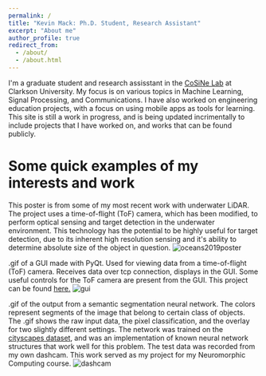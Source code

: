 ```yaml
---
permalink: /
title: "Kevin Mack: Ph.D. Student, Research Assistant"
excerpt: "About me"
author_profile: true
redirect_from: 
  - /about/
  - /about.html
---
```


I'm a graduate student and research assisstant in the <a href="https://sites.google.com/clarkson.edu/cu-cosine-lab/home">CoSiNe Lab</a> at Clarkson University. My focus is on various topics in Machine Learning, Signal Processing, and Communications. I have also worked on engineering education projects, with a focus on using mobile apps as tools for learning. This site is still a work in progress, and is being updated incrimentally to include projects that I have worked on, and works that can be found publicly.


Some quick examples of my interests and work
======
This poster is from some of my most recent work with underwater LiDAR. The project uses a time-of-flight (ToF) camera, which has been modified, to perform optical sensing and target detection in the underwater environment. This technology has the potential to be highly useful for target detection, due to its inherent high resolution sensing and it's ability to determine absolute size of the object in question.
![oceans2019poster](files/OCEANS_poster_2019.png)

.gif of a GUI made with PyQt. Used for viewing data from a time-of-flight (ToF) camera. Receives data over tcp connection, displays in the GUI. Some useful controls for the ToF camera are present from the GUI. This project can be found <a href="https://github.com/mackkv/CaptureGUI">here.</a>
![gui](files/gui_gif.gif)

.gif of the output from a semantic segmentation neural network. The colors represent segments of the image that belong to certain class of objects. The .gif shows the raw input data, the pixel classification, and the overlay for two slightly different settings. The network was trained on the <a href="https://www.cityscapes-dataset.com/">cityscapes dataset</a>, and was an implementation of known neural network structures that work well for this problem. The test data was recorded from my own dashcam. This work served as my project for my Neuromorphic Computing course.
![dashcam](files/potsdam_dashcam.gif)
 